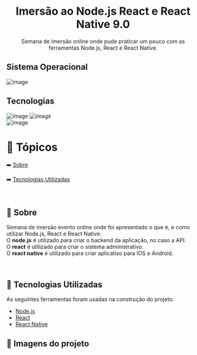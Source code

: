 <h1 align="center">
  <a> Imersão ao Node.js React e React Native 9.0 </a>
</h1>

<p align="center">Semana de imersão online onde pude praticar um pouco com as ferramentas Node.js, React e React Native. </p>


<h2>Sistema Operacional</h2>

![image](https://user-images.githubusercontent.com/37275221/125127956-b2f42c80-e0d3-11eb-9d38-619abc7148ce.png) 


<h2>Tecnologias</h2>

![image](https://user-images.githubusercontent.com/37275221/125128056-d4edaf00-e0d3-11eb-86cc-be97db8ebe57.png)                                                                   ![image](https://user-images.githubusercontent.com/37275221/125128094-e5058e80-e0d3-11eb-8058-fca911a09b0e.png) 								
![image](https://user-images.githubusercontent.com/37275221/125128103-e8991580-e0d3-11eb-8194-353fed936c28.png)



🏁 Tópicos
=================
 <!--ts-->
  ➡️ [Sobre](#Sobre)


  ➡️ [Tecnologias Utilizadas](#tecnologias)
<!--te-->



<br>
<h2> 🔵 <a href="#Sobre"></a>Sobre</h2>
<p>Semana de imersão evento online onde foi apresentado o que é, e como utilizar Node.js, React e React Native: <br/>
O <b>node.js</b> é utilizado para criar o backend da aplicação, no caso a API.<br/>
O <b>react</b> é utilizado para criar o sistema administrativo.<br/>  
O <b>react native</b> é utilizado para criar aplicativo para IOS e Android.</p><br/>


<h2> 🔵 <a href="#tecnologias"></a>Tecnologias Utilizadas</h2>
As seguintes ferramentas foram usadas na construção do projeto:

 - [Node.js](https://nodejs.org/en/)
 - [React](https://pt-br.reactjs.org/)
 - [React Native](https://reactnative.dev/)


<h2> 🔵 Imagens do projeto</h2>



